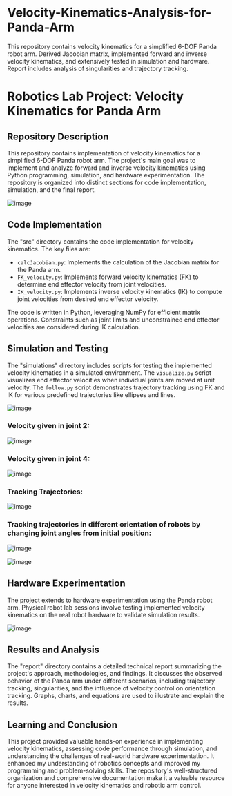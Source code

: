 # Velocity-Kinematics-Analysis-for-Panda-Arm
This repository contains velocity kinematics for a simplified 6-DOF Panda robot arm. Derived Jacobian matrix, implemented forward and inverse velocity kinematics, and extensively tested in simulation and hardware. Report includes analysis of singularities and trajectory tracking.

# Robotics Lab Project: Velocity Kinematics for Panda Arm

## Repository Description

This repository contains implementation of velocity kinematics for a simplified 6-DOF Panda robot arm. The project's main goal was to implement and analyze forward and inverse velocity kinematics using Python programming, simulation, and hardware experimentation. The repository is organized into distinct sections for code implementation, simulation, and the final report.

![image](https://github.com/Saibernard/Velocity-Kinematics-Analysis-for-Panda-Arm/assets/112599512/e4329db2-6acc-4732-ad5b-2b2e685fb72c)


## Code Implementation

The "src" directory contains the code implementation for velocity kinematics. The key files are:

- `calcJacobian.py`: Implements the calculation of the Jacobian matrix for the Panda arm.
- `FK_velocity.py`: Implements forward velocity kinematics (FK) to determine end effector velocity from joint velocities.
- `IK_velocity.py`: Implements inverse velocity kinematics (IK) to compute joint velocities from desired end effector velocity.

The code is written in Python, leveraging NumPy for efficient matrix operations. Constraints such as joint limits and unconstrained end effector velocities are considered during IK calculation.

## Simulation and Testing

The "simulations" directory includes scripts for testing the implemented velocity kinematics in a simulated environment. The `visualize.py` script visualizes end effector velocities when individual joints are moved at unit velocity. The `follow.py` script demonstrates trajectory tracking using FK and IK for various predefined trajectories like ellipses and lines.

![image](https://github.com/Saibernard/Velocity-Kinematics-Analysis-for-Panda-Arm/assets/112599512/889ae1cb-b4b7-4d0b-a0e1-e43f9df62f00)

### Velocity given in joint 2:

![image](https://github.com/Saibernard/Velocity-Kinematics-Analysis-for-Panda-Arm/assets/112599512/f4f00156-4b88-4005-aca1-b51393bb4723)

### Velocity given in joint 4:

![image](https://github.com/Saibernard/Velocity-Kinematics-Analysis-for-Panda-Arm/assets/112599512/b4ba0fe9-5aaf-4111-ab21-c4184da884fd)

### Tracking Trajectories:

![image](https://github.com/Saibernard/Velocity-Kinematics-Analysis-for-Panda-Arm/assets/112599512/a69c29ff-5a12-47a6-9f24-46a05f6fd127)

### Tracking trajectories in different orientation of robots by changing joint angles from initial position:

![image](https://github.com/Saibernard/Velocity-Kinematics-Analysis-for-Panda-Arm/assets/112599512/611c0294-3f72-42a0-af3f-41e92f7c2c09)

![image](https://github.com/Saibernard/Velocity-Kinematics-Analysis-for-Panda-Arm/assets/112599512/c79efd75-af90-4834-a505-e4c3d8f1ea0a)

## Hardware Experimentation

The project extends to hardware experimentation using the Panda robot arm. Physical robot lab sessions involve testing implemented velocity kinematics on the real robot hardware to validate simulation results.

![image](https://github.com/Saibernard/Velocity-Kinematics-Analysis-for-Panda-Arm/assets/112599512/1d17b82e-dc0b-4651-acd5-fb4b94492621)


## Results and Analysis

The "report" directory contains a detailed technical report summarizing the project's approach, methodologies, and findings. It discusses the observed behavior of the Panda arm under different scenarios, including trajectory tracking, singularities, and the influence of velocity control on orientation tracking. Graphs, charts, and equations are used to illustrate and explain the results.

## Learning and Conclusion

This project provided valuable hands-on experience in implementing velocity kinematics, assessing code performance through simulation, and understanding the challenges of real-world hardware experimentation. It enhanced my understanding of robotics concepts and improved my programming and problem-solving skills. The repository's well-structured organization and comprehensive documentation make it a valuable resource for anyone interested in velocity kinematics and robotic arm control.

